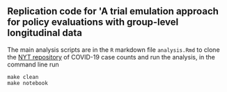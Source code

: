 ## Replication code for 'A trial emulation approach for policy evaluations with group-level longitudinal data

The main analysis scripts are in the `R` markdown file `analysis.Rmd` to clone the [NYT repository](https://github.com/nytimes/covid-19-data) of COVID-19 case counts and run the analysis, in the command line run
```
make clean
make notebook
```
